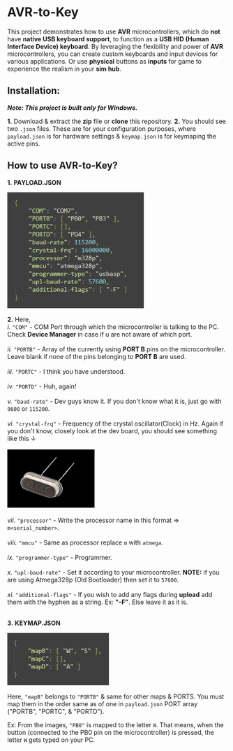 # AVR-to-Key
This project demonstrates how to use **AVR** microcontrollers, which do **not** have **native USB keyboard support**, to function as a **USB HID (Human Interface Device) keyboard**. By leveraging the flexibility and power of **AVR** microcontrollers, you can create custom keyboards and input devices for various applications. Or use **physical** buttons as **inputs** for game to experience the realism in your **sim hub**.

## Installation:

***Note: This project is built only for Windows.***

**1.** Download & extract the **zip** file or **clone** this repository.
**2.** You should see two `.json` files. These are for your configuration purposes, where `payload.json` is for hardware settings & `keymap.json` is for keymaping the active pins.<br>

## How to use AVR-to-Key?

**1.** **PAYLOAD.JSON**

![payload.json](images/payload.png)

**2.** Here,<br>
   *i.*    `"COM"` - COM Port through which the microcontroller is talking to the PC. Check **Device Manager** in case if u are not aware of which port.<br>
   <br>
   *ii.*   `"PORTB"` - Array of the currently using **PORT B** pins on the microcontroller. Leave blank if none of the pins belonging to **PORT B** are used.<br>
   <br>
   *iii.*  `"PORTC"` - I think you have understood.<br>
   <br>
   *iv.*   `"PORTD"` - Huh, again!<br>
   <br>
   *v.*    `"baud-rate"` - Dev guys know it. If you don't know what it is, just go with `9600` or `115200`.<br>
   <br>
   *vi.*   `"crystal-frq"` - Frequency of the crystal oscillator(Clock) in Hz. Again if you don't know, closely look at the dev board, you should see something like this ↓<br>
 <br>
![crystal](images/crystal.png)<br>
   <br>
   *vii.*   `"processor"` - Write the processor name in this format => `m<serial_number>`.<br>
   <br>
   *viii.*  `"mmcu"` - Same as processor replace `m` with `atmega`.<br>
   <br>
   *ix.* `"programmer-type"` - Programmer.<br>
   <br>
   *x.* `"upl-baud-rate"` - Set it according to your microcontroller. **NOTE:** if you are using Atmega328p (Old Bootloader) then set it to `57600`.<br>
   <br>
   *xi.* `"additional-flags"` - If you wish to add any flags during **upload** add them with the hyphen as a string. Ex: **"-F"**. Else leave it as it is.<br>
   <br>
   
**3.** **KEYMAP.JSON**
   
![keymap.json](images/keymap.png)<br>

Here, `"mapB"` belongs to `"PORTB"` & same for other maps & PORTS. You must map them in the order same as of one in `payload.json` PORT array ("PORTB", "PORTC", & "PORTD"). 

Ex: From the images, `"PB0"` is mapped to the letter `W`. That means, when the button (connected to the PB0 pin on the microcontroller) is pressed, the letter `W` gets typed on your PC. 


